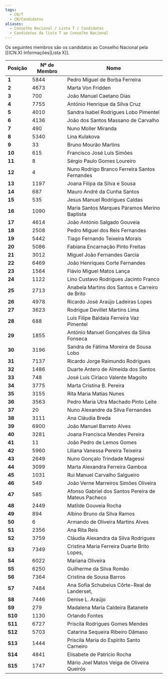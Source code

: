```yaml
---
tags:
  - CN/T
  - CN/Candidatos
aliases:
  - Conselho Nacional / Lista T / Candidatos
  - Candidatos da lista T ao Conselho Nacional
---
```


Os seguintes membros são os candidatos ao Conselho Nacional pela [[(CN.X) Informações|Lista X]].

| Posição | Nº de Membro | Nome                                                |
| ------- | ------------ | --------------------------------------------------- |
| **1**   | 5844         | Pedro Miguel de Borba Ferreira                      |
| **2**   | 4673         | Marta Von Fridden                                   |
| **3**   | 700          | João Manuel Caetano Dias                            |
| **4**   | 7755         | António Henrique da Silva Cruz                      |
| **5**   | 4010         | Sandra Isabel Rodrigues Lobo Pimentel               |
| **6**   | 4136         | João dos Santos Massano de Carvalho                 |
| **7**   | 490          | Nuno Moller Miranda                                 |
| **8**   | 5340         | Lina Kulakova                                       |
| **9**   | 33           | Bruno Mourão Martins                                |
| **10**  | 615          | Francisco José Luís Simões                          |
| **11**  | 8            | Sérgio Paulo Gomes Loureiro                         |
| **12**  | 4            | Nuno Rodrigo Branco Ferreira Santos Fernandes       |
| **13**  | 1197         | Joana Filipa da Silva e Sousa                       |
| **14**  | 687          | Mauro André da Cunha Santos                         |
| **15**  | 535          | Jesus Manuel Rodrigues Caldas                       |
| **16**  | 1090         | Maria Santos Marques Páramos Merino Baptista        |
| **17**  | 4614         | João António Salgado Gouveia                        |
| **18**  | 2508         | Pedro Miguel dos Reis Fernandes                     |
| **19**  | 5442         | Tiago Fernando Teixeira Morais                      |
| **20**  | 5086         | Fabiana Encarnação Pinto Freitas                    |
| **21**  | 3012         | Miguel João Fernandes Garcia                        |
| **22**  | 6469         | João Henriques Corte Fernandes                      |
| **23**  | 1564         | Flávio Miguel Matos Lança                           |
| **24**  | 1122         | Lino Custavo Rodrigues Jacinto Franco               |
| **25**  | 2713         | Anabela Martins dos Santos e Carreiro de Brito      |
| **26**  | 4978         | Ricardo José Araújo Ladeiras Lopes                  |
| **27**  | 3623         | Rodrigue Devillet Martins Lima                      |
| **28**  | 688          | Luís Filipe Baldaia Ferreira Vaz Pimentel           |
| **29**  | 1855         | António Manuel Gonçalves da Silva Fonseca           |
| **30**  | 3196         | Sandra de Fátima Moreira de Sousa Lobo              |
| **31**  | 7137         | Ricardo Jorge Raimundo Rodrigues                    |
| **32**  | 1486         | Duarte Antero de Almeida dos Santos                 |
| **33**  | 748          | José Luís Ciríaco Valente Magoito                   |
| **34**  | 3775         | Marta Cristina B. Pereira                           |
| **35**  | 3155         | Rita Maria Matias Nunes                             |
| **36**  | 3563         | Pedro Maria Utra Machado Pinto Leite                |
| **37**  | 20           | Nuno Alexandre da Silva Fernandes                   |
| **38**  | 3111         | Ana Cláudia Breda                                   |
| **39**  | 6900         | João Manuel Barreto Alves                           |
| **40**  | 3281         | Joana Francisca Mendes Pereira                      |
| **41**  | 11           | João Pedro de Lemos Gomes                           |
| **42**  | 5960         | Liliana Vanessa Pereira Teixeira                    |
| **43**  | 2649         | Nuno Gonçalo Trindade Magessi                       |
| **44**  | 3099         | Marta Alexandra Ferreira Gamboa                     |
| **45**  | 1031         | Rui Manuel Carvalho Salgueiro                       |
| **46**  | 549          | João Verne Marreiros Simões Oliveira                |
| **47**  | 585          | Afonso Gabriel dos Santos Pereira de Mateus Pacheco |
| **48**  | 2449         | Matilde Gouveia Rocha                               |
| **49**  | 894          | Albino Bruno da Silva Ramos                         |
| **50**  | 6            | Armando de Oliveira Martins Alves                   |
| **S1**  | 2356         | Ana Rita Reis                                       |
| **S2**  | 3759         | Cláudia Alexandra da Silva Rodrigues                |
| **S3**  | 7349         | Cristina Maria Ferreira Duarte Brito Lopes,         |
| **S4**  | 6022         | Mariana Oliveira                                    |
| **S5**  | 6250         | Guilherme da Silva Romão                            |
| **S6**  | 7364         | Cristina de Sousa Barros                            |
| **S7**  | 7484         | Ana Sofia Schubeius Côrte-Real de Landerset,        |
| **S8**  | 7446         | Denise L. Araújo                                    |
| **S9**  | 279          | Madalena Maria Caldeira Batanete                    |
| **S10** | 1130         | Orlando Fontes                                      |
| **S11** | 6727         | Priscila Rodrigues Gomes Mendes                     |
| **S12** | 5703         | Catarina Sequeira Ribeiro Dâmaso                    |
| **S13** | 1444         | Priscila Maria do Espírito Santo Carneiro           |
| **S14** | 4841         | Elisabete de Patrício Rocha                         |
| **S15** | 1747         | Mário Joel Matos Veiga de Oliveira Queirós          |